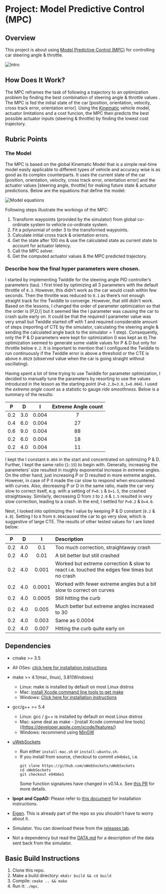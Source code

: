 # Project: Model Predictive Control (MPC)
## Overview
This project is about using [Model Predictive Control (MPC)](https://en.wikipedia.org/wiki/Model_predictive_control) for controlling car steering angle & throttle.

![Intro](./images/intro.gif)


## How Does It Work?

The MPC reframes the task of following a trajectory to an optimization problem by finding the best combination of steering angle & throttle values . The MPC is fed the initial state of the car [position, orientation, velocity, cross track error, orientation error]. Using the [Kinematic](https://en.wikipedia.org/wiki/Kinematics) vehicle model, actuator limitations and a cost funcion, the MPC then predicts the best possible actuator inputs (steering & throttle) by finding the lowest cost trajectory. 

## Rubric Points

### The Model

The MPC is based on the global Kinematic Model that is a simple real-time model easily applicable to different types of vehicle and accuracy wise is as good as its complex counterparts. It uses the current state of the car [position, orientation, velocity, cross track error, orientation error] and the actuator values [steering angle, throttle] for making future state & actuator predictions. Below are the equations that define the model:

![Model equations](model_equations.png)

Following steps illustrate the workings of the MPC:

1. Transform waypoints (provided by the simulator) from global co-ordinate system to vehicle co-ordinate system.
2. Fit a polynomial of order 3 to the transformed waypoints.
3. Calculate initial cross track & orientation errors.
4. Get the state after 100 ms & use the calculated state as current state to account for actuator latency.
5. Call the MPC solver.
6. Get the computed actuator values & the MPC predicted trajectory.  


### Describe how the final hyper parameters were chosen.

I started by implementing Twiddle for the steering angle PID controller’s parameters (tau). I first tried by optimizing all 3 parameters with the default throttle of `0.3`. However, this didn’t work as the car would crash within few seconds. Then the throttle was reduced to `0.1` as there’s not enough straight track for the Twiddle to converge. However, that still didn’t work. Based on the lessons, I changed the order of parameter optimization so that the order is [P,D,I] but it seemed like the I parameter was causing the car to crash quite early on. It could be that the required I parameter value was very small but Twiddle started off with 1 and required considerable amount of steps (reporting of CTE by the simulator, calculating the steering angle & sending the calculated angle back to the simulator = 1 step). Consequently, only the P & D parameters were kept for optimization (I was kept as `0`).The optimization seemed to generate some viable values for P & D but only for throttle below `0.2`. It is important to mention that I configured the Twiddle to run continuously if the Twiddle error is above a threshold or the CTE is above `0.0029` (observed value when the car is going straight without oscillating).

Having spent a lot of time trying to use Twiddle for parameter optimization, I decided to manually tune the parameters by resorting to use the values introduced in the lesson as the starting point (`P=0.2,D=3.0,I=0.004`). I used the *extreme angle count* as a statistic to gauge *ride smoothness*. Below is a summary of the results:

| P | D | I | Extreme Angle count     		| 
|:---:|:---:|:---:|:---:| 			
| 0.2 | 3.0 | 0.004 | 7 |
| 0.4 | 6.0 | 0.004 | 27 |
| 0.6 | 9.0 | 0.004 | 88 |
| 0.2 | 6.0 | 0.004 | 18 |
| 0.2 | 4.0 | 0.004 | 11 |


I kept the I constant `0.004` in the start and concentrated on optimizing P & D. Further, I kept the same ratio (`1:15`) to begin with. Generally, increasing the parameters’ size resulted in roughly exponential increase in extreme angles. On the other hand, just increasing P or D resulted in more extreme angles. However, in case of P it made the car slow to respond when encountered with curves. Also, decreasing P or D in the same ratio, made the car very slow to correct itself, e.g. with a setting of `P=0.1` & `D=1.5`, the crashed straightaway. Similarly, decreasing D from `3` to `2.0` & `1.5` resulted in very slow correction, leading to a crash. In the end, I settled for `P=0.2` & `D=4.0`.

Next, I looked into optimizing the I value by keeping P & D constant (`0.2` & `4.0`). Setting I to `0` from `0.004`caused the car to go very slow, which is suggestive of large CTE. The results of other tested values for I are listed below:

| P | D | I | Description   		| 
|:---:|:---:|:---:|:-------------------------------| 			
| 0.2 | 4.0 | 0.1 |Too much correction, straightaway crash|
| 0.2 | 4.0 | 0.01 |A bit better but still crashed|
| 0.2 | 4.0 | 0.001 |Worked but extreme correction & slow to react i.e. touched the edges few times but no crash|
| 0.2 | 4.0 | 0.0001 |Worked with fewer extreme angles but a bit slow to correct on curves|
| 0.2 | 4.0 | 0.0005 |Still hitting the curb|
| 0.2 | 4.0 | 0.005 |Much better but extreme angles increased to 30|
| 0.2 | 4.0 | 0.003 |Same as 0.0004|
| 0.2 | 4.0 | 0.007 |Hitting the curb quite early on|

## Dependencies

* cmake >= 3.5
 * All OSes: [click here for installation instructions](https://cmake.org/install/)
* make >= 4.1(mac, linux), 3.81(Windows)
  * Linux: make is installed by default on most Linux distros
  * Mac: [install Xcode command line tools to get make](https://developer.apple.com/xcode/features/)
  * Windows: [Click here for installation instructions](http://gnuwin32.sourceforge.net/packages/make.htm)
* gcc/g++ >= 5.4
  * Linux: gcc / g++ is installed by default on most Linux distros
  * Mac: same deal as make - [install Xcode command line tools]((https://developer.apple.com/xcode/features/)
  * Windows: recommend using [MinGW](http://www.mingw.org/)
* [uWebSockets](https://github.com/uWebSockets/uWebSockets)
  * Run either `install-mac.sh` or `install-ubuntu.sh`.
  * If you install from source, checkout to commit `e94b6e1`, i.e.
    ```
    git clone https://github.com/uWebSockets/uWebSockets
    cd uWebSockets
    git checkout e94b6e1
    ```
    Some function signatures have changed in v0.14.x. See [this PR](https://github.com/udacity/CarND-MPC-Project/pull/3) for more details.

* **Ipopt and CppAD:** Please refer to [this document](https://github.com/udacity/CarND-MPC-Project/blob/master/install_Ipopt_CppAD.md) for installation instructions.
* [Eigen](http://eigen.tuxfamily.org/index.php?title=Main_Page). This is already part of the repo so you shouldn't have to worry about it.
* Simulator. You can download these from the [releases tab](https://github.com/udacity/self-driving-car-sim/releases).
* Not a dependency but read the [DATA.md](./DATA.md) for a description of the data sent back from the simulator.


## Basic Build Instructions

1. Clone this repo.
2. Make a build directory: `mkdir build && cd build`
3. Compile: `cmake .. && make`
4. Run it: `./mpc`.

